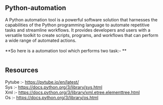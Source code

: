 ## Python-automation
A Python automation tool is a powerful software solution that harnesses the capabilities of the Python programming language to automate repetitive tasks and streamline workflows. It provides developers and users with a versatile toolkit to create scripts, programs, and workflows that can perform a wide range of automated actions. <br><br>
**So here is a automation tool which performs two task:- **

```html
```
## Resources

Pytube :- https://pytube.io/en/latest/  <br>
Sys :- https://docs.python.org/3/library/sys.html  <br>
Xml :- https://docs.python.org/3/library/xml.etree.elementtree.html  <br>
Os :- https://docs.python.org/3/library/os.html

